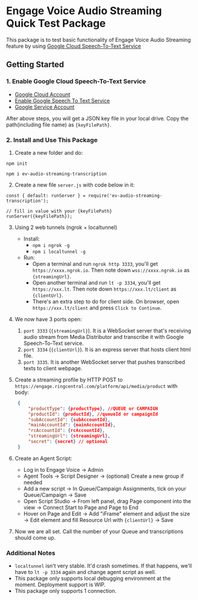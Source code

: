 # Engage Voice Audio Streaming Quick Test Package

This package is to test basic functionality of Engage Voice Audio Streaming feature by using [Google Cloud Speech-To-Text Service](https://cloud.google.com/speech-to-text)

## Getting Started

### 1. Enable Google Cloud Speech-To-Text Service

- [Google Cloud Account](https://cloud.google.com/)
- [Enable Google Speech To Text Service](https://console.cloud.google.com/speech/overview)
- [Google Service Account](https://cloud.google.com/docs/authentication/getting-started)

After above steps, you will get a JSON key file in your local drive. Copy the path(including file name) as `{keyFilePath}`.

### 2. Install and Use This Package

1. Create a new folder and do:

`npm init`

`npm i ev-audio-streaming-transcription`

2. Create a new file `server.js` with code below in it:

```
const { default: runServer } = require('ev-audio-streaming-transcription');

// fill in value with your {keyFilePath}
runServer({keyFilePath});
```

3. Using 2 web tunnels (ngrok + localtunnel)

    - Install:
      - `npm i ngrok -g`
      - `npm i localtunnel -g`
    - Run:
      - Open a terminal and run `ngrok http 3333`, you'll get `https://xxxx.ngrok.io`. Then note down `wss://xxxx.ngrok.io` as `{streamingUrl}`.
      - Open another terminal and run `lt -p 3334`, you'll get `https://xxx.lt`. Then note down `https://xxx.lt/client` as `{clientUrl}`.
      - There's an extra step to do for client side. On browser, open `https://xxx.lt/client` and press `Click to Continue`.

4. We now have 3 ports open:
   1. `port 3333` (`{streamingUrl}`). It is a WebSocket server that's receiving audio stream from Media Distributor and transcribe it with Google Speech-To-Text service.
   2. `port 3334` (`{clientUrl}`). It is an express server that hosts client html file.
   3. `port 3335`. It is another WebSocket server that pushes transcribed texts to client webpage.

5. Create a streaming profile by HTTP POST to `https://engage.ringcentral.com/platform/api/media/product` with body:
   ```json
    {
        "productType": {productType}, //QUEUE or CAMPAIGN
        "productId": {productId}, //queueId or campaignId
        "subAccountId": {subAccountId},
        "mainAccountId": {mainAccountId},
        "rcAccountId": {rcAccountId},
        "streamingUrl": {streamingUrl},
        "secret": {secret} // optional
    }
   ```

6. Create an Agent Script:
   - Log in to Engage Voice -> Admin
   - Agent Tools -> Script Designer -> (optional) Create a new group if needed
   - Add a new script -> In Queue/Campaign Assignments, tick on your Queue/Campaign -> Save
   - Open Script Studio -> From left panel, drag Page component into the view -> Connect Start to Page and Page to End
   - Hover on Page and Edit -> Add "iFrame" element and adjust the size -> Edit element and fill Resource Url with `{clientUrl}` -> Save

7. Now we are all set. Call the number of your Queue and transcriptions should come up.

### Additional Notes
- `localtunnel` isn't very stable. It'd crash sometimes. If that happens, we'll have to `lt -p 3334` again and change agent script as well.
- This package only supports local debugging environment at the moment. Deployment support is WIP.
- This package only supports 1 connection.